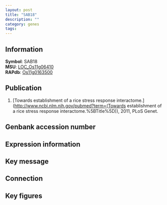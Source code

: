 ```yaml
---
layout: post
title: "SAB18"
description: ""
category: genes
tags: 
---
```


## Information
__Symbol__: SAB18  
__MSU__: [LOC_Os11g06410](http://rice.plantbiology.msu.edu/cgi-bin/ORF_infopage.cgi?orf=LOC_Os11g06410)  
__RAPdb__: [Os11g0163500](http://rapdb.dna.affrc.go.jp/viewer/gbrowse_details/irgsp1?name=Os11g0163500)  

## Publication
1. [Towards establishment of a rice stress response interactome.](http://www.ncbi.nlm.nih.gov/pubmed?term=(Towards establishment of a rice stress response interactome.%5BTitle%5D)), 2011, PLoS Genet.

## Genbank accession number

## Expression information

## Key message

## Connection

## Key figures


